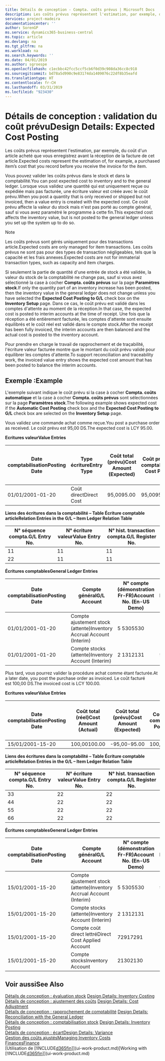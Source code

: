 ```yaml
---
title: Détails de conception - Compta. coûts prévus | Microsoft Docs
description: Les coûts prévus représentent l'estimation, par exemple, du coût d'un article acheté que vous enregistrez avant la réception de la facture de cet article.
services: project-madeira
documentationcenter: ''
author: SorenGP
ms.service: dynamics365-business-central
ms.topic: article
ms.devlang: na
ms.tgt_pltfrm: na
ms.workload: na
ms.search.keywords: ''
ms.date: 04/01/2019
ms.author: sgroespe
ms.openlocfilehash: c1ecbbc42fcc5ccf5cb6f0d39c908da36cc8c918
ms.sourcegitcommit: bd78a5d990c9e83174da1409076c22df8b35eafd
ms.translationtype: HT
ms.contentlocale: fr-CH
ms.lasthandoff: 03/31/2019
ms.locfileid: "923430"
---
```

# <a name="design-details-expected-cost-posting"></a><span data-ttu-id="01ea8-103">Détails de conception : validation du coût prévu</span><span class="sxs-lookup"><span data-stu-id="01ea8-103">Design Details: Expected Cost Posting</span></span>
<span data-ttu-id="01ea8-104">Les coûts prévus représentent l'estimation, par exemple, du coût d'un article acheté que vous enregistrez avant la réception de la facture de cet article.</span><span class="sxs-lookup"><span data-stu-id="01ea8-104">Expected costs represent the estimation of, for example, a purchased item’s cost that you record before you receive the invoice for the item.</span></span>  

 <span data-ttu-id="01ea8-105">Vous pouvez valider les coûts prévus dans le stock et dans la comptabilité.</span><span class="sxs-lookup"><span data-stu-id="01ea8-105">You can post expected cost to inventory and to the general ledger.</span></span> <span data-ttu-id="01ea8-106">Lorsque vous validez une quantité qui est uniquement reçue ou expédiée mais pas facturée, une écriture valeur est créée avec le coût prévu.</span><span class="sxs-lookup"><span data-stu-id="01ea8-106">When you post a quantity that is only received or shipped but not invoiced, then a value entry is created with the expected cost.</span></span> <span data-ttu-id="01ea8-107">Ce coût prévu affecte la valeur du stock mais n'est pas porté au compte général, sauf si vous avez paramétré le programme à cette fin.</span><span class="sxs-lookup"><span data-stu-id="01ea8-107">This expected cost affects the inventory value, but is not posted to the general ledger unless you set up the system up to do so.</span></span>  

> [!NOTE]  
>  <span data-ttu-id="01ea8-108">Les coûts prévus sont gérés uniquement pour des transactions article.</span><span class="sxs-lookup"><span data-stu-id="01ea8-108">Expected costs are only managed for item transactions.</span></span> <span data-ttu-id="01ea8-109">Les coûts prévus ne sont pas pour des types de transaction négligeables, tels que la capacité et les frais annexes.</span><span class="sxs-lookup"><span data-stu-id="01ea8-109">Expected costs are not for immaterial transaction types, such as capacity and item charges.</span></span>  

 <span data-ttu-id="01ea8-110">Si seulement la partie de quantité d'une entrée de stock a été validée, la valeur du stock de la comptabilité ne change pas, sauf si vous avez sélectionné la case à cocher **Compta. coûts prévus** sur la page **Paramètres stock**.</span><span class="sxs-lookup"><span data-stu-id="01ea8-110">If only the quantity part of an inventory increase has been posted, then the inventory value in the general ledger does not change unless you have selected the **Expected Cost Posting to G/L** check box on the **Inventory Setup** page.</span></span> <span data-ttu-id="01ea8-111">Dans ce cas, le coût prévu est validé dans les comptes d'attente au moment de la réception.</span><span class="sxs-lookup"><span data-stu-id="01ea8-111">In that case, the expected cost is posted to interim accounts at the time of receipt.</span></span> <span data-ttu-id="01ea8-112">Une fois que la réception a été entièrement facturée, les comptes d'attente sont ensuite équilibrés et le coût réel est validé dans le compte stock.</span><span class="sxs-lookup"><span data-stu-id="01ea8-112">After the receipt has been fully invoiced, the interim accounts are then balanced and the actual cost is posted to the inventory account.</span></span>  

 <span data-ttu-id="01ea8-113">Pour prendre en charge le travail de rapprochement et de traçabilité, l'écriture valeur facturée montre que le montant du coût prévu validé pour équilibrer les comptes d'attente.</span><span class="sxs-lookup"><span data-stu-id="01ea8-113">To support reconciliation and traceability work, the invoiced value entry shows the expected cost amount that has been posted to balance the interim accounts.</span></span>  

## <a name="example"></a><span data-ttu-id="01ea8-114">Exemple :</span><span class="sxs-lookup"><span data-stu-id="01ea8-114">Example</span></span>  
 <span data-ttu-id="01ea8-115">L'exemple suivant indique le coût prévu si la case à cocher **Compta. coûts automatique** et la case à cocher **Compta. coûts prévus** sont sélectionnées sur la page **Paramètres stock**.</span><span class="sxs-lookup"><span data-stu-id="01ea8-115">The following example shows expected cost if the **Automatic Cost Posting** check box and the **Expected Cost Posting to G/L** check box are selected on the **Inventory Setup** page.</span></span>  

 <span data-ttu-id="01ea8-116">Vous validez une commande achat comme reçue.</span><span class="sxs-lookup"><span data-stu-id="01ea8-116">You post a purchase order as received.</span></span> <span data-ttu-id="01ea8-117">Le coût prévu est 95,00 DS.</span><span class="sxs-lookup"><span data-stu-id="01ea8-117">The expected cost is LCY 95.00.</span></span>  

 <span data-ttu-id="01ea8-118">**Ecritures valeur**</span><span class="sxs-lookup"><span data-stu-id="01ea8-118">**Value Entries**</span></span>  

|<span data-ttu-id="01ea8-119">Date comptabilisation</span><span class="sxs-lookup"><span data-stu-id="01ea8-119">Posting Date</span></span>|<span data-ttu-id="01ea8-120">Type écriture</span><span class="sxs-lookup"><span data-stu-id="01ea8-120">Entry Type</span></span>|<span data-ttu-id="01ea8-121">Coût total (prévu)</span><span class="sxs-lookup"><span data-stu-id="01ea8-121">Cost Amount (Expected)</span></span>|<span data-ttu-id="01ea8-122">Coût prévu validé en comptabilité</span><span class="sxs-lookup"><span data-stu-id="01ea8-122">Expected Cost Posted to G/L</span></span>|<span data-ttu-id="01ea8-123">Coût prévu</span><span class="sxs-lookup"><span data-stu-id="01ea8-123">Expected Cost</span></span>|<span data-ttu-id="01ea8-124">N° écriture comptable article</span><span class="sxs-lookup"><span data-stu-id="01ea8-124">Item Ledger Entry No.</span></span>|<span data-ttu-id="01ea8-125">Numéro de la séquence</span><span class="sxs-lookup"><span data-stu-id="01ea8-125">Entry No.</span></span>|  
|------------------|----------------|------------------------------|----------------------------------|-------------------|---------------------------|---------------|  
|<span data-ttu-id="01ea8-126">01/01/20</span><span class="sxs-lookup"><span data-stu-id="01ea8-126">01-01-20</span></span>|<span data-ttu-id="01ea8-127">Coût direct</span><span class="sxs-lookup"><span data-stu-id="01ea8-127">Direct Cost</span></span>|<span data-ttu-id="01ea8-128">95,00</span><span class="sxs-lookup"><span data-stu-id="01ea8-128">95.00</span></span>|<span data-ttu-id="01ea8-129">95,00</span><span class="sxs-lookup"><span data-stu-id="01ea8-129">95.00</span></span>|<span data-ttu-id="01ea8-130">Oui</span><span class="sxs-lookup"><span data-stu-id="01ea8-130">Yes</span></span>|<span data-ttu-id="01ea8-131">1</span><span class="sxs-lookup"><span data-stu-id="01ea8-131">1</span></span>|<span data-ttu-id="01ea8-132">1</span><span class="sxs-lookup"><span data-stu-id="01ea8-132">1</span></span>|  

 <span data-ttu-id="01ea8-133">**Liens des écritures dans la comptabilité – Table Écriture comptable article**</span><span class="sxs-lookup"><span data-stu-id="01ea8-133">**Relation Entries in the G/L – Item Ledger Relation Table**</span></span>  

|<span data-ttu-id="01ea8-134">N° séquence compta.</span><span class="sxs-lookup"><span data-stu-id="01ea8-134">G/L Entry No.</span></span>|<span data-ttu-id="01ea8-135">N° écriture valeur</span><span class="sxs-lookup"><span data-stu-id="01ea8-135">Value Entry No.</span></span>|<span data-ttu-id="01ea8-136">N° hist. transaction compta.</span><span class="sxs-lookup"><span data-stu-id="01ea8-136">G/L Register No.</span></span>|  
|--------------------|---------------------|-----------------------|  
|<span data-ttu-id="01ea8-137">1</span><span class="sxs-lookup"><span data-stu-id="01ea8-137">1</span></span>|<span data-ttu-id="01ea8-138">1</span><span class="sxs-lookup"><span data-stu-id="01ea8-138">1</span></span>|<span data-ttu-id="01ea8-139">1</span><span class="sxs-lookup"><span data-stu-id="01ea8-139">1</span></span>|  
|<span data-ttu-id="01ea8-140">2</span><span class="sxs-lookup"><span data-stu-id="01ea8-140">2</span></span>|<span data-ttu-id="01ea8-141">1</span><span class="sxs-lookup"><span data-stu-id="01ea8-141">1</span></span>|<span data-ttu-id="01ea8-142">1</span><span class="sxs-lookup"><span data-stu-id="01ea8-142">1</span></span>|  

 <span data-ttu-id="01ea8-143">**Écritures comptables**</span><span class="sxs-lookup"><span data-stu-id="01ea8-143">**General Ledger Entries**</span></span>  

|<span data-ttu-id="01ea8-144">Date comptabilisation</span><span class="sxs-lookup"><span data-stu-id="01ea8-144">Posting Date</span></span>|<span data-ttu-id="01ea8-145">Compte général</span><span class="sxs-lookup"><span data-stu-id="01ea8-145">G/L Account</span></span>|<span data-ttu-id="01ea8-146">N° compte (démonstration Fr-FR)</span><span class="sxs-lookup"><span data-stu-id="01ea8-146">Account No. (En-US Demo)</span></span>|<span data-ttu-id="01ea8-147">Montant</span><span class="sxs-lookup"><span data-stu-id="01ea8-147">Amount</span></span>|<span data-ttu-id="01ea8-148">Numéro de la séquence</span><span class="sxs-lookup"><span data-stu-id="01ea8-148">Entry No.</span></span>|  
|------------------|------------------|---------------------------------|------------|---------------|  
|<span data-ttu-id="01ea8-149">01/01/20</span><span class="sxs-lookup"><span data-stu-id="01ea8-149">01-01-20</span></span>|<span data-ttu-id="01ea8-150">Compte ajustement stock (attente)</span><span class="sxs-lookup"><span data-stu-id="01ea8-150">Inventory Accrual Account (Interim)</span></span>|<span data-ttu-id="01ea8-151">5 530</span><span class="sxs-lookup"><span data-stu-id="01ea8-151">5530</span></span>|<span data-ttu-id="01ea8-152">-95,00</span><span class="sxs-lookup"><span data-stu-id="01ea8-152">-95.00</span></span>|<span data-ttu-id="01ea8-153">2</span><span class="sxs-lookup"><span data-stu-id="01ea8-153">2</span></span>|  
|<span data-ttu-id="01ea8-154">01/01/20</span><span class="sxs-lookup"><span data-stu-id="01ea8-154">01-01-20</span></span>|<span data-ttu-id="01ea8-155">Compte stocks (attente)</span><span class="sxs-lookup"><span data-stu-id="01ea8-155">Inventory Account (Interim)</span></span>|<span data-ttu-id="01ea8-156">2 131</span><span class="sxs-lookup"><span data-stu-id="01ea8-156">2131</span></span>|<span data-ttu-id="01ea8-157">95,00</span><span class="sxs-lookup"><span data-stu-id="01ea8-157">95.00</span></span>|<span data-ttu-id="01ea8-158">1</span><span class="sxs-lookup"><span data-stu-id="01ea8-158">1</span></span>|  

 <span data-ttu-id="01ea8-159">Plus tard, vous pourrez valider la procédure achat comme étant facturée.</span><span class="sxs-lookup"><span data-stu-id="01ea8-159">At a later date, you post the purchase order as invoiced.</span></span> <span data-ttu-id="01ea8-160">Le coût facturé est 100,00 DS.</span><span class="sxs-lookup"><span data-stu-id="01ea8-160">The invoiced cost is LCY 100.00.</span></span>  

 <span data-ttu-id="01ea8-161">**Ecritures valeur**</span><span class="sxs-lookup"><span data-stu-id="01ea8-161">**Value Entries**</span></span>  

|<span data-ttu-id="01ea8-162">Date comptabilisation</span><span class="sxs-lookup"><span data-stu-id="01ea8-162">Posting Date</span></span>|<span data-ttu-id="01ea8-163">Coût total (réel)</span><span class="sxs-lookup"><span data-stu-id="01ea8-163">Cost Amount (Actual)</span></span>|<span data-ttu-id="01ea8-164">Coût total (prévu)</span><span class="sxs-lookup"><span data-stu-id="01ea8-164">Cost Amount (Expected)</span></span>|<span data-ttu-id="01ea8-165">Coût validé en comptabilité</span><span class="sxs-lookup"><span data-stu-id="01ea8-165">Cost Posted to G/L</span></span>|<span data-ttu-id="01ea8-166">Coût prévu</span><span class="sxs-lookup"><span data-stu-id="01ea8-166">Expected Cost</span></span>|<span data-ttu-id="01ea8-167">N° écriture comptable article</span><span class="sxs-lookup"><span data-stu-id="01ea8-167">Item Ledger Entry No.</span></span>|<span data-ttu-id="01ea8-168">Numéro de la séquence</span><span class="sxs-lookup"><span data-stu-id="01ea8-168">Entry No.</span></span>|  
|------------------|----------------------------|------------------------------|-------------------------|-------------------|---------------------------|---------------|  
|<span data-ttu-id="01ea8-169">15/01/20</span><span class="sxs-lookup"><span data-stu-id="01ea8-169">01-15-20</span></span>|<span data-ttu-id="01ea8-170">100,00</span><span class="sxs-lookup"><span data-stu-id="01ea8-170">100.00</span></span>|<span data-ttu-id="01ea8-171">-95,00</span><span class="sxs-lookup"><span data-stu-id="01ea8-171">-95.00</span></span>|<span data-ttu-id="01ea8-172">100,00</span><span class="sxs-lookup"><span data-stu-id="01ea8-172">100.00</span></span>|<span data-ttu-id="01ea8-173">Non</span><span class="sxs-lookup"><span data-stu-id="01ea8-173">No</span></span>|<span data-ttu-id="01ea8-174">1</span><span class="sxs-lookup"><span data-stu-id="01ea8-174">1</span></span>|<span data-ttu-id="01ea8-175">2</span><span class="sxs-lookup"><span data-stu-id="01ea8-175">2</span></span>|  

 <span data-ttu-id="01ea8-176">**Liens des écritures dans la comptabilité – Table Écriture comptable article**</span><span class="sxs-lookup"><span data-stu-id="01ea8-176">**Relation Entries in the G/L – Item Ledger Relation Table**</span></span>  

|<span data-ttu-id="01ea8-177">N° séquence compta.</span><span class="sxs-lookup"><span data-stu-id="01ea8-177">G/L Entry No.</span></span>|<span data-ttu-id="01ea8-178">N° écriture valeur</span><span class="sxs-lookup"><span data-stu-id="01ea8-178">Value Entry No.</span></span>|<span data-ttu-id="01ea8-179">N° hist. transaction compta.</span><span class="sxs-lookup"><span data-stu-id="01ea8-179">G/L Register No.</span></span>|  
|--------------------|---------------------|-----------------------|  
|<span data-ttu-id="01ea8-180">3</span><span class="sxs-lookup"><span data-stu-id="01ea8-180">3</span></span>|<span data-ttu-id="01ea8-181">2</span><span class="sxs-lookup"><span data-stu-id="01ea8-181">2</span></span>|<span data-ttu-id="01ea8-182">2</span><span class="sxs-lookup"><span data-stu-id="01ea8-182">2</span></span>|  
|<span data-ttu-id="01ea8-183">4</span><span class="sxs-lookup"><span data-stu-id="01ea8-183">4</span></span>|<span data-ttu-id="01ea8-184">2</span><span class="sxs-lookup"><span data-stu-id="01ea8-184">2</span></span>|<span data-ttu-id="01ea8-185">2</span><span class="sxs-lookup"><span data-stu-id="01ea8-185">2</span></span>|  
|<span data-ttu-id="01ea8-186">5</span><span class="sxs-lookup"><span data-stu-id="01ea8-186">5</span></span>|<span data-ttu-id="01ea8-187">2</span><span class="sxs-lookup"><span data-stu-id="01ea8-187">2</span></span>|<span data-ttu-id="01ea8-188">2</span><span class="sxs-lookup"><span data-stu-id="01ea8-188">2</span></span>|  
|<span data-ttu-id="01ea8-189">6</span><span class="sxs-lookup"><span data-stu-id="01ea8-189">6</span></span>|<span data-ttu-id="01ea8-190">2</span><span class="sxs-lookup"><span data-stu-id="01ea8-190">2</span></span>|<span data-ttu-id="01ea8-191">2</span><span class="sxs-lookup"><span data-stu-id="01ea8-191">2</span></span>|  

 <span data-ttu-id="01ea8-192">**Écritures comptables**</span><span class="sxs-lookup"><span data-stu-id="01ea8-192">**General Ledger Entries**</span></span>  

|<span data-ttu-id="01ea8-193">Date comptabilisation</span><span class="sxs-lookup"><span data-stu-id="01ea8-193">Posting Date</span></span>|<span data-ttu-id="01ea8-194">Compte général</span><span class="sxs-lookup"><span data-stu-id="01ea8-194">G/L Account</span></span>|<span data-ttu-id="01ea8-195">N° compte (démonstration Fr-FR)</span><span class="sxs-lookup"><span data-stu-id="01ea8-195">Account No. (En-US Demo)</span></span>|<span data-ttu-id="01ea8-196">Montant</span><span class="sxs-lookup"><span data-stu-id="01ea8-196">Amount</span></span>|<span data-ttu-id="01ea8-197">Numéro de la séquence</span><span class="sxs-lookup"><span data-stu-id="01ea8-197">Entry No.</span></span>|  
|------------------|------------------|---------------------------------|------------|---------------|  
|<span data-ttu-id="01ea8-198">15/01/20</span><span class="sxs-lookup"><span data-stu-id="01ea8-198">01-15-20</span></span>|<span data-ttu-id="01ea8-199">Compte ajustement stock (attente)</span><span class="sxs-lookup"><span data-stu-id="01ea8-199">Inventory Accrual Account (Interim)</span></span>|<span data-ttu-id="01ea8-200">5 530</span><span class="sxs-lookup"><span data-stu-id="01ea8-200">5530</span></span>|<span data-ttu-id="01ea8-201">95,00</span><span class="sxs-lookup"><span data-stu-id="01ea8-201">95.00</span></span>|<span data-ttu-id="01ea8-202">4</span><span class="sxs-lookup"><span data-stu-id="01ea8-202">4</span></span>|  
|<span data-ttu-id="01ea8-203">15/01/20</span><span class="sxs-lookup"><span data-stu-id="01ea8-203">01-15-20</span></span>|<span data-ttu-id="01ea8-204">Compte stocks (attente)</span><span class="sxs-lookup"><span data-stu-id="01ea8-204">Inventory Account (Interim)</span></span>|<span data-ttu-id="01ea8-205">2 131</span><span class="sxs-lookup"><span data-stu-id="01ea8-205">2131</span></span>|<span data-ttu-id="01ea8-206">-95,00</span><span class="sxs-lookup"><span data-stu-id="01ea8-206">-95.00</span></span>|<span data-ttu-id="01ea8-207">3</span><span class="sxs-lookup"><span data-stu-id="01ea8-207">3</span></span>|  
|<span data-ttu-id="01ea8-208">15/01/20</span><span class="sxs-lookup"><span data-stu-id="01ea8-208">01-15-20</span></span>|<span data-ttu-id="01ea8-209">Compte coût direct lettré</span><span class="sxs-lookup"><span data-stu-id="01ea8-209">Direct Cost Applied Account</span></span>|<span data-ttu-id="01ea8-210">7291</span><span class="sxs-lookup"><span data-stu-id="01ea8-210">7291</span></span>|<span data-ttu-id="01ea8-211">-100</span><span class="sxs-lookup"><span data-stu-id="01ea8-211">-100</span></span>|<span data-ttu-id="01ea8-212">6</span><span class="sxs-lookup"><span data-stu-id="01ea8-212">6</span></span>|  
|<span data-ttu-id="01ea8-213">15/01/20</span><span class="sxs-lookup"><span data-stu-id="01ea8-213">01-15-20</span></span>|<span data-ttu-id="01ea8-214">Compte stocks</span><span class="sxs-lookup"><span data-stu-id="01ea8-214">Inventory Account</span></span>|<span data-ttu-id="01ea8-215">2130</span><span class="sxs-lookup"><span data-stu-id="01ea8-215">2130</span></span>|<span data-ttu-id="01ea8-216">100</span><span class="sxs-lookup"><span data-stu-id="01ea8-216">100</span></span>|<span data-ttu-id="01ea8-217">5</span><span class="sxs-lookup"><span data-stu-id="01ea8-217">5</span></span>|  

## <a name="see-also"></a><span data-ttu-id="01ea8-218">Voir aussi</span><span class="sxs-lookup"><span data-stu-id="01ea8-218">See Also</span></span>
 <span data-ttu-id="01ea8-219">[Détails de conception : évaluation stock](design-details-inventory-costing.md) </span><span class="sxs-lookup"><span data-stu-id="01ea8-219">[Design Details: Inventory Costing](design-details-inventory-costing.md) </span></span>  
 <span data-ttu-id="01ea8-220">[Détails de conception : ajustement des coûts](design-details-cost-adjustment.md) </span><span class="sxs-lookup"><span data-stu-id="01ea8-220">[Design Details: Cost Adjustment](design-details-cost-adjustment.md) </span></span>  
 <span data-ttu-id="01ea8-221">[Détails de conception : rapprochement de comptabilité](design-details-reconciliation-with-the-general-ledger.md) </span><span class="sxs-lookup"><span data-stu-id="01ea8-221">[Design Details: Reconciliation with the General Ledger](design-details-reconciliation-with-the-general-ledger.md) </span></span>  
 <span data-ttu-id="01ea8-222">[Détails de conception : comptabilisation stock](design-details-inventory-posting.md) </span><span class="sxs-lookup"><span data-stu-id="01ea8-222">[Design Details: Inventory Posting](design-details-inventory-posting.md) </span></span>  
 [<span data-ttu-id="01ea8-223">Détails de conception : écart</span><span class="sxs-lookup"><span data-stu-id="01ea8-223">Design Details: Variance</span></span>](design-details-variance.md)  
 [<span data-ttu-id="01ea8-224">Gestion des coûts ajustés</span><span class="sxs-lookup"><span data-stu-id="01ea8-224">Managing Inventory Costs</span></span>](finance-manage-inventory-costs.md)  
 [<span data-ttu-id="01ea8-225">Finances</span><span class="sxs-lookup"><span data-stu-id="01ea8-225">Finance</span></span>](finance.md)  
 <span data-ttu-id="01ea8-226">[Utilisation de [!INCLUDE[d365fin](includes/d365fin_md.md)]](ui-work-product.md)</span><span class="sxs-lookup"><span data-stu-id="01ea8-226">[Working with [!INCLUDE[d365fin](includes/d365fin_md.md)]](ui-work-product.md)</span></span>
